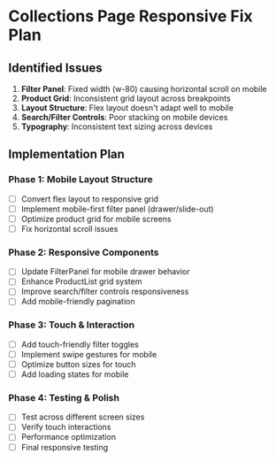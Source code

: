 # Collections Page Responsive Fix Plan

## Identified Issues
1. **Filter Panel**: Fixed width (w-80) causing horizontal scroll on mobile
2. **Product Grid**: Inconsistent grid layout across breakpoints
3. **Layout Structure**: Flex layout doesn't adapt well to mobile
4. **Search/Filter Controls**: Poor stacking on mobile devices
5. **Typography**: Inconsistent text sizing across devices

## Implementation Plan

### Phase 1: Mobile Layout Structure
- [ ] Convert flex layout to responsive grid
- [ ] Implement mobile-first filter panel (drawer/slide-out)
- [ ] Optimize product grid for mobile screens
- [ ] Fix horizontal scroll issues

### Phase 2: Responsive Components
- [ ] Update FilterPanel for mobile drawer behavior
- [ ] Enhance ProductList grid system
- [ ] Improve search/filter controls responsiveness
- [ ] Add mobile-friendly pagination

### Phase 3: Touch & Interaction
- [ ] Add touch-friendly filter toggles
- [ ] Implement swipe gestures for mobile
- [ ] Optimize button sizes for touch
- [ ] Add loading states for mobile

### Phase 4: Testing & Polish
- [ ] Test across different screen sizes
- [ ] Verify touch interactions
- [ ] Performance optimization
- [ ] Final responsive testing
